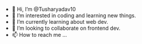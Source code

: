 - 👋 Hi, I’m @Tusharyadav10
- 👀 I’m interested in coding and learning new things.
- 🌱 I’m currently learning about web dev.
- 💞️ I’m looking to collaborate on frontend dev.
- 📫 How to reach me ...

<!---
Tusharyadav10/Tusharyadav10 is a ✨ special ✨ repository because its `README.md` (this file) appears on your GitHub profile.
You can click the Preview link to take a look at your changes.
--->
